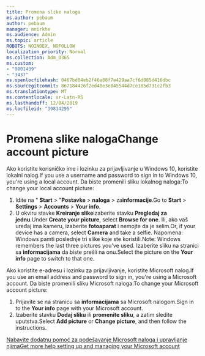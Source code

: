 ```yaml
---
title: Promena slike naloga
ms.author: pebaum
author: pebaum
manager: mnirkhe
ms.audience: Admin
ms.topic: article
ROBOTS: NOINDEX, NOFOLLOW
localization_priority: Normal
ms.collection: Adm_O365
ms.custom:
- "9001439"
- "3437"
ms.openlocfilehash: 0467bd04eb2f46a88f7e429aa7cf6d085d416dbc
ms.sourcegitcommit: 867184426f2ed48e3e845544d7ce185d731c2fb3
ms.translationtype: MT
ms.contentlocale: sr-Latn-RS
ms.lasthandoff: 12/04/2019
ms.locfileid: "39814295"
---
```

# <a name="change-account-picture"></a><span data-ttu-id="12ce9-102">Promena slike naloga</span><span class="sxs-lookup"><span data-stu-id="12ce9-102">Change account picture</span></span>

<span data-ttu-id="12ce9-103">Ako koristite korisničko ime i lozinku za prijavljivanje u Windows 10, koristite lokalni nalog.</span><span class="sxs-lookup"><span data-stu-id="12ce9-103">If you use a username and password to sign in to Windows 10, you're using a local account.</span></span> <span data-ttu-id="12ce9-104">Da biste promenili sliku lokalnog naloga:</span><span class="sxs-lookup"><span data-stu-id="12ce9-104">To change your local account picture:</span></span>

1. <span data-ttu-id="12ce9-105">Idite na " **Start** > "**Postavke** > **naloga** > za**informacije**.</span><span class="sxs-lookup"><span data-stu-id="12ce9-105">Go to **Start** > **Settings** > **Accounts** > **Your info**.</span></span>
2. <span data-ttu-id="12ce9-106">U okviru stavke **Kreiranje slike**izaberite stavku **Pregledaj za jednu**.</span><span class="sxs-lookup"><span data-stu-id="12ce9-106">Under **Create your picture**, select **Browse for one**.</span></span> <span data-ttu-id="12ce9-107">Ili, ako vaš uređaj ima kameru, izaberite **fotoaparat** i nemojte da je selim.</span><span class="sxs-lookup"><span data-stu-id="12ce9-107">Or, if your device has a camera, select **Camera** and take a selfie.</span></span> 
    <span data-ttu-id="12ce9-108">Napomena: Windows pamti poslednje tri slike koje ste koristili.</span><span class="sxs-lookup"><span data-stu-id="12ce9-108">Note: Windows remembers the last three pictures you’ve used.</span></span> <span data-ttu-id="12ce9-109">Izaberite sliku na stranici sa **informacijama** da biste prešli na onu.</span><span class="sxs-lookup"><span data-stu-id="12ce9-109">Select the picture on the **Your info** page to switch to that one.</span></span>

<span data-ttu-id="12ce9-110">Ako koristite e-adresu i lozinku za prijavljivanje, koristite Microsoft nalog.</span><span class="sxs-lookup"><span data-stu-id="12ce9-110">If you use an email address and password to sign in, you're using a Microsoft account.</span></span> <span data-ttu-id="12ce9-111">Da biste promenili sliku Microsoft naloga:</span><span class="sxs-lookup"><span data-stu-id="12ce9-111">To change your Microsoft account picture:</span></span>

1. <span data-ttu-id="12ce9-112">Prijavite se na stranicu sa **informacijama** sa Microsoft nalogom.</span><span class="sxs-lookup"><span data-stu-id="12ce9-112">Sign in to the **Your info** page with your Microsoft account.</span></span>
2. <span data-ttu-id="12ce9-113">Izaberite stavku **Dodaj sliku** ili **promenite sliku**, a zatim sledite uputstva.</span><span class="sxs-lookup"><span data-stu-id="12ce9-113">Select **Add picture** or **Change picture**, and then follow the instructions.</span></span>

[<span data-ttu-id="12ce9-114">Nabavite dodatnu pomoć za podešavanje Microsoft naloga i upravljanje njima</span><span class="sxs-lookup"><span data-stu-id="12ce9-114">Get more help setting up and managing your Microsoft account</span></span>](https://support.microsoft.com/products/microsoft-account?category=manage-account)